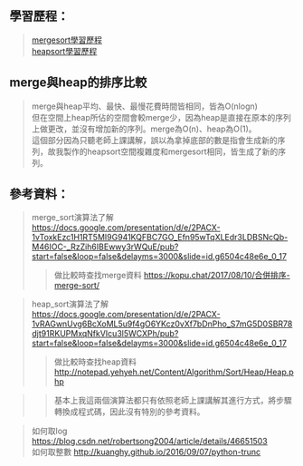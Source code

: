 ## 學習歷程：
> [mergesort學習歷程](https://nbviewer.jupyter.org/github/tzuchyi/class_exercise/blob/master/HW2/mergesort_製作歷程.ipynb)  
> [heapsort學習歷程](https://nbviewer.jupyter.org/github/tzuchyi/class_exercise/blob/master/HW2/heapsort_製作歷程.ipynb)  

## merge與heap的排序比較
> merge與heap平均、最快、最慢花費時間皆相同，皆為O(nlogn)    
> 但在空間上heap所佔的空間會較merge少，因為heap是直接在原本的序列上做更改，並沒有增加新的序列。merge為O(n)、heap為O(1)。  
> 這個部分因為只聽老師上課講解，誤以為拿掉底部的數是指會生成新的序列，故我製作的heapsort空間複雜度和mergesort相同，皆生成了新的序列。  

## 參考資料：  
> merge_sort演算法了解 https://docs.google.com/presentation/d/e/2PACX-1vToxkEzc1H1RT5MI9G941KQFBC7GO_Efn95wTqXLEdr3LDBSNcQb-M46IOC-_RzZih6IBEwwy3rWQuE/pub?start=false&loop=false&delayms=3000&slide=id.g6504c48e6e_0_17    
>> 做比較時查找merge資料 https://kopu.chat/2017/08/10/合併排序-merge-sort/  
  
> heap_sort演算法了解 https://docs.google.com/presentation/d/e/2PACX-1vRAGwnUvg6BcXoML5u9f4gO6YKcz0vXf7bDnPho_S7mG5D0SBR78djt91RKUPMxqNfkVIcu3l5WCXPh/pub?start=false&loop=false&delayms=3000&slide=id.g6504c48e6e_0_17  
>> 做比較時查找heap資料 http://notepad.yehyeh.net/Content/Algorithm/Sort/Heap/Heap.php  
  
>> 基本上我這兩個演算法都只有依照老師上課講解其進行方式，將步驟轉換成程式碼，因此沒有特別的參考資料。  
  
> 如何取log https://blog.csdn.net/robertsong2004/article/details/46651503  
> 如何取整數 http://kuanghy.github.io/2016/09/07/python-trunc
